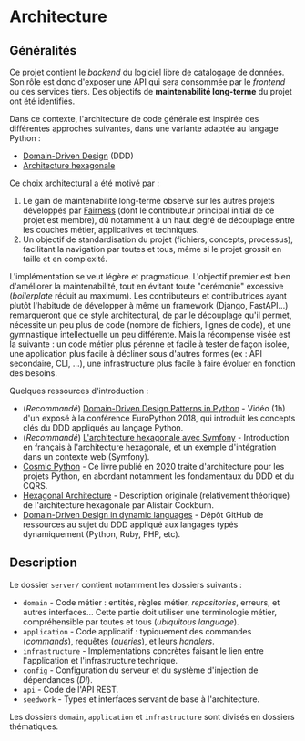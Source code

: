 # Architecture

## Généralités

Ce projet contient le _backend_ du logiciel libre de catalogage de données. Son rôle est donc d'exposer une API qui sera consommée par le _frontend_ ou des services tiers. Des objectifs de **maintenabilité long-terme** du projet ont été identifiés.

Dans ce contexte, l'architecture de code générale est inspirée des différentes approches suivantes, dans une variante adaptée au langage Python :

* [Domain-Driven Design](https://en.wikipedia.org/wiki/Domain-driven_design) (DDD)
* [Architecture hexagonale][0]

Ce choix architectural a été motivé par :

1. Le gain de maintenabilité long-terme observé sur les autres projets développés par [Fairness](https://fairness.coop) (dont le contributeur principal initial de ce projet est membre), dû notamment à un haut degré de découplage entre les couches métier, applicatives et techniques.
2. Un objectif de standardisation du projet (fichiers, concepts, processus), facilitant la navigation par toutes et tous, même si le projet grossit en taille et en complexité.

L'implémentation se veut légère et pragmatique. L'objectif premier est bien d'améliorer la maintenabilité, tout en évitant toute "cérémonie" excessive (_boilerplate_ réduit au maximum). Les contributeurs et contributrices ayant plutôt l'habitude de développer à même un framework (Django, FastAPI...) remarqueront que ce style architectural, de par le découplage qu'il permet, nécessite un peu plus de code (nombre de fichiers, lignes de code), et une gymnastique intellectuelle un peu différente. Mais la récompense visée est la suivante : un code métier plus pérenne et facile à tester de façon isolée, une application plus facile à décliner sous d'autres formes (ex : API secondaire, CLI, ...), une infrastructure plus facile à faire évoluer en fonction des besoins.

Quelques ressources d'introduction :

- (_Recommandé_) [Domain-Driven Design Patterns in Python](https://www.youtube.com/watch?v=Ru2T4fu3bGQ) - Vidéo (1h) d'un exposé à la conférence EuroPython 2018, qui introduit les concepts clés du DDD appliqués au langage Python.
- (_Recommandé_) [L'architecture hexagonale avec Symfony][0] - Introduction en français à l'architecture hexagonale, et un exemple d'intégration dans un contexte web (Symfony).
- [Cosmic Python](https://www.cosmicpython.com/book/preface.html) - Ce livre publié en 2020 traite d'architecture pour les projets Python, en abordant notamment les fondamentaux du DDD et du CQRS.
- [Hexagonal Architecture](https://alistair.cockburn.us/hexagonal-architecture/) - Description originale (relativement théorique) de l'architecture hexagonale par Alistair Cockburn.
- [Domain-Driven Design in dynamic languages](https://github.com/valignatev/ddd-dynamic) - Dépôt GitHub de ressources au sujet du DDD appliqué aux langages typés dynamiquement (Python, Ruby, PHP, etc).

[0]: https://www.elao.com/blog/dev/architecture-hexagonale-symfony

## Description

Le dossier `server/` contient notamment les dossiers suivants :

* `domain` - Code métier : entités, règles métier, _repositories_, erreurs, et autres interfaces... Cette partie doit utiliser une terminologie métier, compréhensible par toutes et tous (_ubiquitous language_).
* `application` - Code applicatif : typiquement des commandes (_commands_), requêtes (_queries_), et leurs _handlers_.
* `infrastructure` - Implémentations concrètes faisant le lien entre l'application et l'infrastructure technique.
* `config` - Configuration du serveur et du système d'injection de dépendances (_DI_).
* `api` - Code de l'API REST.
* `seedwork` - Types et interfaces servant de base à l'architecture.

Les dossiers `domain`, `application` et `infrastructure` sont divisés en dossiers thématiques.
